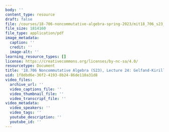 ```yaml
---
body: ''
content_type: resource
draft: false
file: /courses/18-706-noncommutative-algebra-spring-2023/mit18_706_s23_lec24.pdf
file_size: 1814160
file_type: application/pdf
image_metadata:
  caption: ''
  credit: ''
  image-alt: ''
learning_resource_types: []
license: https://creativecommons.org/licenses/by-nc-sa/4.0/
resourcetype: Document
title: '18.706 Noncommutative Algebra (S23), Lecture 24: Gelfand-Kirillov Dimension'
uid: 1f8dbd6e-36f2-4193-8b24-86de110a31d8
video_files:
  archive_url: ''
  video_captions_file: ''
  video_thumbnail_file: ''
  video_transcript_file: ''
video_metadata:
  video_speakers: ''
  video_tags: ''
  youtube_description: ''
  youtube_id: ''
---
```

